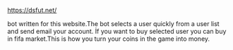 https://dsfut.net/ 

bot written for this website.The bot selects a user quickly from a user list and send email your account. İf you want to buy selected user you can buy in fifa market.This is how you turn your coins in the game into money.
